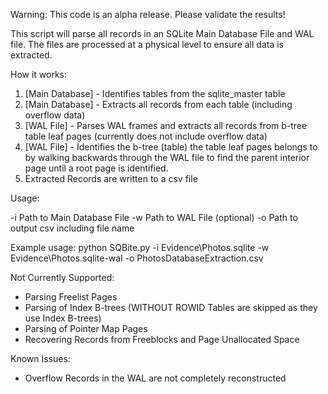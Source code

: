 Warning: This code is an alpha release. Please validate the results!

This script will parse all records in an SQLite Main Database File and WAL file. The files are processed at a physical level to ensure all data is extracted.

How it works:

1. [Main Database] - Identifies tables from the sqlite_master table
2. [Main Database] - Extracts all records from each table (including overflow data)
3. [WAL File] - Parses WAL frames and extracts all records from b-tree table leaf pages (currently does not include overflow data)
4. [WAL File] - Identifies the b-tree (table) the table leaf pages belongs to by walking backwards through the WAL file to find the parent interior page until a root page is identified.
5. Extracted Records are written to a csv file

Usage: 

-i Path to Main Database File 
-w Path to WAL File (optional)
-o Path to output csv including file name

Example usage: python SQBite.py -i Evidence\Photos.sqlite -w Evidence\Photos.sqlite-wal -o PhotosDatabaseExtraction.csv

Not Currently Supported: 

- Parsing Freelist Pages
- Parsing of Index B-trees (WITHOUT ROWID Tables are skipped as they use Index B-trees)
- Parsing of Pointer Map Pages
- Recovering Records from Freeblocks and Page Unallocated Space

Known Issues:

- Overflow Records in the WAL are not completely reconstructed
